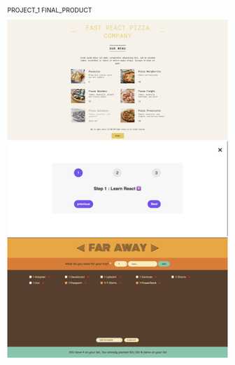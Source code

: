 PROJECT_1 FINAL_PRODUCT

 <img src="https://github.com/jknithin36/REACT_REVISION/blob/main/final_products/1st%20Project.png" alt="My Image">

 <img src="./final_products/2nd prjoject.png" alt="My Image">

  <img src="./final_products/3rd Project.png" alt="3rd Projectç">
